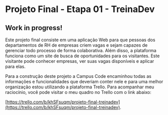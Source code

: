 # Projeto Final - Etapa 01 - TreinaDev

## Work in progress!

Este projeto final consiste em uma aplicação Web para que pessoas dos departamentos de RH de empresas criem vagas e sejam capazes de gerenciar todo processo de forma colaborativa. Além disso, a plataforma funciona como um site de busca de oportunidades para os visitantes. 
Este visitante pode conhecer empresas, ver suas vagas disponíveis e aplicar para elas. 

Para a construção deste projeto a Campus Code encaminhou todas as informações e funcionalidades que deveriam conter nele e para uma melhor organização estou utilizando a plataforma Trello. Para acompanhar meu raciocínio, você pode visitar o meu quadro no Trello com o link abaixo: 

[https://trello.com/b/khSFsuqm/projeto-final-treinadev](https://trello.com/b/khSFsuqm/projeto-final-treinadev). 

